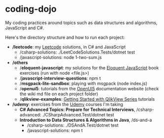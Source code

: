 # coding-dojo
My coding practices around topics such as data structures and algorithms, JavaScript and C#.

Here's the directory structure and how to run each project:
- __/leetcode__: my [Leetcode](https://leetcode.com) solutions, in C# and JavaScript
  - /csharp-solutions: ./LeetCodeSolutions.Tests/dotnet test
  - /javascript-solutions: node 1-two-sum.js
- __/others__
  - /__eloquent-javascript__: my solutions for the [Eloquent JavaScript](https://eloquentjavascript.net/) book exercises (run with node <file.js>)
  - /__javascript-interview-questions__: npm t
  - /__msgpack-lite-sandbox__: playing with msgpack (node index.js)
  - /__openui5__: tutorials from the [OpenUI5](https://openui5.hana.ondemand.com/#/topic) documentation website (check the wiki md file on each project folder)
  - /__qlikview-examples__: [Getting Started with QlikView Series](https://community.qlik.com/docs/DOC-1986#getStart) tutorials
- __/udemy__: exercises from the [Udemy](https://udemy.com) courses I'm taking
  - __C# Advanced Topics: Prepare for Technical Interviews__, /csharp-advanced: ./CSharpAdvanced.Test/dotnet test
  - __Introduction to Data Structures & Algorithms in Java__, /ds-and-a
    - /csharp-solutions: ./DSAndA.Test/dotnet test
    - /javascript-solutions: npm t
